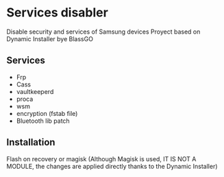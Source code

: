 # Services disabler
Disable security and services of Samsung devices
Proyect based on Dynamic Installer bye BlassGO

## Services
- Frp
- Cass
- vaultkeeperd
- proca
- wsm
- encryption (fstab file)
- Bluetooth lib patch

## Installation
Flash on recovery or magisk (Although Magisk is used, IT IS NOT A MODULE, the changes are applied directly thanks to the Dynamic Installer)

